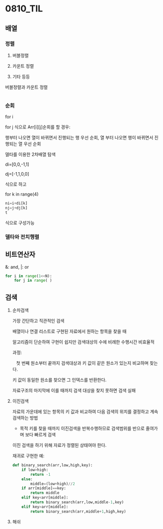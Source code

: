 # 0810_TIL



## 배열

### 정렬

1) 버블정렬

2) 카운트 정렬

3) 기타 등등 

버블정렬과 카운트 정렬

```python

```



### 순회

for i

   for j 식으로 Arr[i][j]순회를 할 경우:

행부터 나오면 열이 바뀌면서 진행되는 행 우선 순회, 열 부터 나오면 행이 바뀌면서 진행되는 열 우선 순회

델타를 이용한 2차배열 탐색

di=[0,0,-1,1]

dj=[-1,1,0,0]

식으로 하고 

for k in range(4)

```python
ni=i+di[k]
nj=j+dj[k]
t
```

식으로 구성가능

### 델타와 전치행렬



## 비트연산자

&: and, |: or  

   

```python
for i in range(1<<N):
    for j in range( )
```

## 검색

1) 순차검색
   
   가장 간단하고 직관적인 검색
   
   배열이나 연결 리스트로 구현된 자료에서 원하는 항목을 찾을 때 
   
   알고리즘이 단순하여 구현이 쉽지만 검색대상의 수에 비례한 수행시간 비효율적
   
   과정:
   
      첫 번째 원소부터 끝까지 검색대상과 키 값이 같은 원소가 있는지 비교하며 찾는다.
   
   키 값이 동일한 원소를  찾으면 그 인덱스를 반환한다.
   
   자료구조의 마지막에 이를 때까지 검색 대상을 찾지 못하면 검색 실패
   
   

2) 이진검색
   
   자료의 가운데에 있는 항목의 키 값과 비교하여 다음 검색의 위치를 결정하고 계속 검색하는 방법 
   
   - 목적 키를 찾을 때까지 이진검색을 반복수행하므로 검색범위를 반으로 줄여가며 보다 빠르게 검색
   
   이진 검색을 하기 위해 자료가 정렬된 상태여야 한다.
   
   재귀로 구현한 예:
   
   
   
   ```python
   def binary_search(arr,low,high,key):
       if low>high:
           return -1
       else:
           middle=(low+high)//2
       if arr[middle]==key:
           return middle
       elif key<arr[middle]:
           return binary_search(arr,low,middle-1,key)
       elif key>arr[middle]:
           return binary_search(arr,middle+1,high,key)
   ```

3) 해쉬




